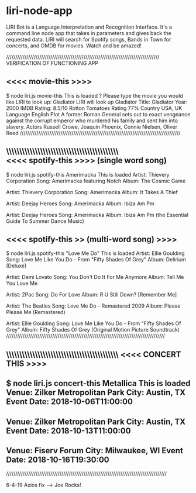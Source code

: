 # liri-node-app

LIRI Bot is a Language Interpretation and Recognition Interface. It's a command line node app that takes in parameters and gives back the requested data. LIRI will search for Spotify songs, Bands in Town for concerts, and OMDB for movies. Watch and be amazed!



///////////////////////////////////////////////////////////////////////////////////
VERIFICATION OF FUNCTIONING APP

<<<< movie-this >>>>
--------------------
$ node liri.js movie-this
This is loaded
? Please type the movie you would like LIRI to look up: Gladiator
 LIRI will look up Gladiator
Title: Gladiator
Year: 2000
IMDB Rating: 8.5/10
Rotton Tomatoes Rating 77%
Country USA, UK
Language English
Plot A former Roman General sets out to exact vengeance against the corrupt emperor who murdered his family and sent him into slavery.
Actors Russell Crowe, Joaquin Phoenix, Connie Nielsen, Oliver Reed
///////////////////////////////////////////////////////////////////////////////////////


\\\\\\\\\\\\\\\\\\\\\\\\\\\\\\\\\\\\\\\\\\\\\\\\\\\\\\\\\\\\\\\\\\\\\\\\\\\\\\\\\\\\\\\
<<<< spotify-this >>>> (single word song)
----------------------------------------
$ node liri.js spotify-this Amerimacka
This is loaded
Artist: Thievery Corporation
Song: Amerimacka featuring Notch
Album: The Cosmic Game


Artist: Thievery Corporation
Song: Amerimacka
Album: It Takes A Thief


Artist: Deejay Heroes
Song: Amerimacka
Album: Ibiza Am Pm


Artist: Deejay Heroes
Song: Amerimacka
Album: Ibiza Am Pm (the Essential Guide To Summer Dance Music)


<<<< spotify-this >> (multi-word song) >>>>
-------------------------------------------
$ node liri.js spotify-this "Love Me Do"
This is loaded
Artist: Ellie Goulding
Song: Love Me Like You Do - From "Fifty Shades Of Grey"
Album: Delirium (Deluxe)


Artist: Demi Lovato
Song: You Don't Do It For Me Anymore
Album: Tell Me You Love Me


Artist: 2Pac
Song: Do For Love
Album: R U Still Down? [Remember Me]


Artist: The Beatles
Song: Love Me Do - Remastered 2009
Album: Please Please Me (Remastered)


Artist: Ellie Goulding
Song: Love Me Like You Do - From "Fifty Shades Of Grey"
Album: Fifty Shades Of Grey (Original Motion Picture Soundtrack)
//////////////////////////////////////////////////////////////////////////////////////


\\\\\\\\\\\\\\\\\\\\\\\\\\\\\\\\\\\\\\\\\\\\\\\\\\\\\\\\\\\\\\\\\\\\\\\\\\\\\\\\\\\\\\
<<<< CONCERT THIS >>>>
----------------------
$ node liri.js concert-this Metallica
This is loaded
Venue: Zilker Metropolitan Park
City: Austin, TX
Event Date: 2018-10-06T11:00:00
------------
Venue: Zilker Metropolitan Park
City: Austin, TX
Event Date: 2018-10-13T11:00:00
------------
Venue: Fiserv Forum
City: Milwaukee, WI
Event Date: 2018-10-16T19:30:00
------------
///////////////////////////////////////////////////////////////////////////////////////

6-4-19 Axios fix --> Joe Rocks!